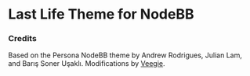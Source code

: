 # Last Life Theme for NodeBB

### Credits

Based on the Persona NodeBB theme by Andrew Rodrigues, Julian Lam, and Barış Soner Uşaklı.
Modifications by [Veegie](https://github.com/Veegie).
